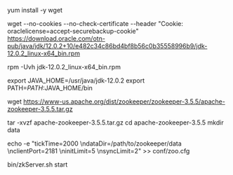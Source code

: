 yum install -y wget

wget --no-cookies --no-check-certificate --header "Cookie: oraclelicense=accept-securebackup-cookie" https://download.oracle.com/otn-pub/java/jdk/12.0.2+10/e482c34c86bd4bf8b56c0b35558996b9/jdk-12.0.2_linux-x64_bin.rpm

rpm -Uvh jdk-12.0.2_linux-x64_bin.rpm

export JAVA_HOME=/usr/java/jdk-12.0.2
export PATH=$PATH:$JAVA_HOME/bin

wget https://www-us.apache.org/dist/zookeeper/zookeeper-3.5.5/apache-zookeeper-3.5.5.tar.gz

tar -xvzf apache-zookeeper-3.5.5.tar.gz 
cd apache-zookeeper-3.5.5
mkdir data

echo -e "tickTime=2000 \ndataDir=/path/to/zookeeper/data \nclientPort=2181 \ninitLimit=5 \nsyncLimit=2" >> conf/zoo.cfg

bin/zkServer.sh start
